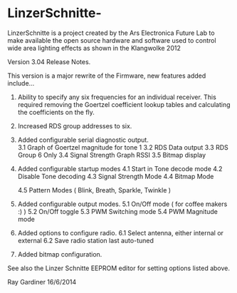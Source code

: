 LinzerSchnitte-
===============

LinzerSchnitte is a project created by the Ars Electronica Future Lab to make available the open source hardware and software used to control wide area lighting effects as shown in the Klangwolke 2012

Version 3.04 Release Notes.

This version is a major rewrite of the Firmware,  new features added include...

1. Ability to specify any six frequencies for an individual receiver.  This required removing the Goertzel coefficient lookup tables and calculating the coefficients on the fly.

2. Increased RDS group addresses to six.  

3. Added configurable serial diagnostic output.  
   3.1 Graph of Goertzel magnitude for tone 1
   3.2 RDS Data output
   3.3 RDS Group 6 Only
   3.4 Signal Strength Graph RSSI
   3.5 Bitmap display
   
4. Added configurable startup modes
   4.1 Start in Tone decode mode
   4.2 Disable Tone decoding
   4.3 Signal Strength Mode
   4.4 Bitmap Mode
   
   4.5 Pattern Modes  ( Blink, Breath, Sparkle, Twinkle ) 
   
5. Added configurable output modes.
   5.1 On/Off mode ( for coffee makers :) )
   5.2 On/Off toggle
   5.3 PWM Switching mode
   5.4 PWM Magnitude mode
   
6. Added options to configure radio.
   6.1 Select antenna, either internal or external
   6.2 Save radio station last auto-tuned
   
7. Added bitmap configuration.

See also the Linzer Schnitte EEPROM editor for setting options listed above.

Ray Gardiner  16/6/2014 
